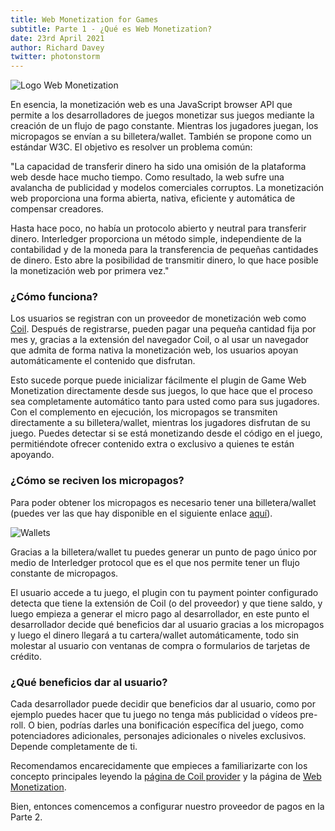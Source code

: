 ```yaml
---
title: Web Monetization for Games
subtitle: Parte 1 - ¿Qué es Web Monetization?
date: 23rd April 2021
author: Richard Davey
twitter: photonstorm
---
```


![Logo Web Monetization](part1/intro.png)

En esencia, la monetización web es una JavaScript browser API que permite a los desarrolladores de juegos monetizar sus juegos mediante la creación de un flujo de pago constante. Mientras los jugadores juegan, los micropagos se envían a su billetera/wallet. También se propone como un estándar W3C. El objetivo es resolver un problema común:

"La capacidad de transferir dinero ha sido una omisión de la plataforma web desde hace mucho tiempo. Como resultado, la web sufre una avalancha de publicidad y modelos comerciales corruptos. La monetización web proporciona una forma abierta, nativa, eficiente y automática de compensar creadores.

Hasta hace poco, no había un protocolo abierto y neutral para transferir dinero. Interledger proporciona un método simple, independiente de la contabilidad y de la moneda para la transferencia de pequeñas cantidades de dinero. Esto abre la posibilidad de transmitir dinero, lo que hace posible la monetización web por primera vez."


### ¿Cómo funciona?

Los usuarios se registran con un proveedor de monetización web como [Coil](https://coil.com). Después de registrarse, pueden pagar una pequeña cantidad fija por mes y, gracias a la extensión del navegador Coil, o al usar un navegador que admita de forma nativa la monetización web, los usuarios apoyan automáticamente el contenido que disfrutan.

Esto sucede porque puede inicializar fácilmente el plugin de Game Web Monetization directamente desde sus juegos, lo que hace que el proceso sea completamente automático tanto para usted como para sus jugadores. Con el complemento en ejecución, los micropagos se transmiten directamente a su billetera/wallet, mientras los jugadores disfrutan de su juego. Puedes detectar si se está monetizando desde el código en el juego, permitiéndote ofrecer contenido extra o exclusivo a quienes te están apoyando.

### ¿Cómo se reciven los micropagos?

Para poder obtener los micropagos es necesario tener una billetera/wallet (puedes ver las que hay disponible en el siguiente enlace [aquí](https://webmonetization.org/#wallets:~:text=Web%20Monetization%20Wallets)).

![Wallets](part1/wallets.png)

Gracias a la billetera/wallet tu puedes generar un punto de pago único por medio de Interledger protocol que es el que nos permite tener un flujo constante de micropagos.

El usuario accede a tu juego, el plugin con tu payment pointer configurado detecta que tiene la extensión de Coil (o del proveedor) y que tiene saldo, y luego empieza a generar el micro pago al desarrollador, en este punto el desarrollador decide qué beneficios dar al usuario gracias a los micropagos y luego el dinero llegará a tu cartera/wallet automáticamente, todo sin molestar al usuario con ventanas de compra o formularios de tarjetas de crédito.

### ¿Qué beneficios dar al usuario?

Cada desarrollador puede decidir que beneficios dar al usuario, como por ejemplo puedes hacer que tu juego no tenga más publicidad o vídeos pre-roll. O bien, podrías darles una bonificación específica del juego, como potenciadores adicionales, personajes adicionales o niveles exclusivos. Depende completamente de ti.

Recomendamos encarecidamente que empieces a familiarizarte con los concepto principales leyendo la [página de Coil provider](https://coil.com/) y la página de [Web Monetization](https://webmonetization.org/).

Bien, entonces comencemos a configurar nuestro proveedor de pagos en la Parte 2.

